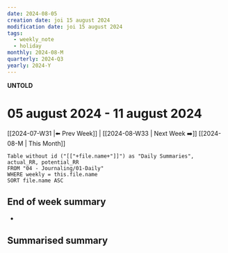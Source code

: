 ```yaml
---
date: 2024-08-05
creation date: joi 15 august 2024
modification date: joi 15 august 2024
tags:
  - weekly_note
  - holiday
monthly: 2024-08-M
quarterly: 2024-Q3
yearly: 2024-Y
---
```



**UNTOLD**

# 05 august 2024 - 11 august 2024

[[2024-07-W31 |⬅️ Prev Week]] | [[2024-08-W33 | Next Week ➡️]] 
[[2024-08-M | This Month]]


```dataview
Table without id ("[["+file.name+"]]") as "Daily Summaries", actual_RR, potential_RR
FROM "04 - Journaling/01-Daily"
WHERE weekly = this.file.name
SORT file.name ASC
```




## End of week summary
- 

**Summarised summary**
- 


